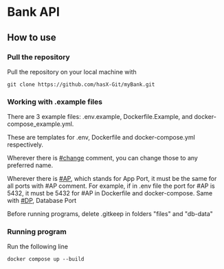 # Bank API
## How to use
### Pull the repository
Pull the repository on your local machine with

    git clone https://github.com/hasX-Git/myBank.git

### Working with .example files
There are 3 example files: .env.example, Dockerfile.Example, and docker-compose_example.yml.

These are templates for .env, Dockerfile and docker-compose.yml respectively.

Wherever there is <ins>#change</ins> comment, you can change those to any preferred name.

Wherever there is <ins>#AP</ins>, which stands for App Port, it must be the same for all ports with #AP comment. For example, if in .env file the port for #AP is 5432, it must be 5432 for #AP in Dockerfile and docker-compose. Same with <ins>#DP</ins>, Database Port

Before running programs, delete .gitkeep in folders "files" and "db-data"

### Running program
Run the following line

    docker compose up --build